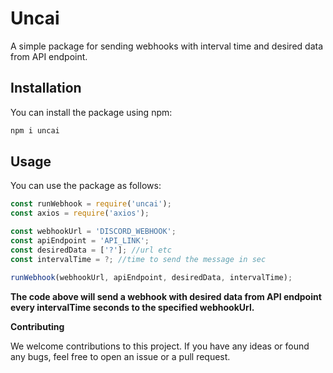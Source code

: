 # Uncai

A simple package for sending webhooks with interval time and desired data from API endpoint.

## Installation

You can install the package using npm:
```js
npm i uncai
```


## Usage

You can use the package as follows:

```javascript
const runWebhook = require('uncai');
const axios = require('axios');

const webhookUrl = 'DISCORD_WEBHOOK';
const apiEndpoint = 'API_LINK';
const desiredData = ['?']; //url etc
const intervalTime = ?; //time to send the message in sec

runWebhook(webhookUrl, apiEndpoint, desiredData, intervalTime);
```

**The code above will send a webhook with desired data from API endpoint every intervalTime seconds to the specified webhookUrl.**

**Contributing**

We welcome contributions to this project. If you have any ideas or found any bugs, feel free to open an issue or a pull request.

